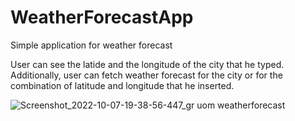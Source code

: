 # WeatherForecastApp
Simple application for weather forecast

User can see the latide and the longitude of the city that he typed.
Additionally, user can fetch weather forecast for the city or for the combination of latitude and longitude that he inserted.

![Screenshot_2022-10-07-19-38-56-447_gr uom weatherforecast](https://user-images.githubusercontent.com/72808355/194606423-486c2f02-4a1f-4949-809a-2a3376c2c498.jpg)
